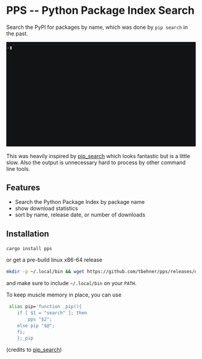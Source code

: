 # PPS -- Python Package Index Search

Search the PyPI for packages by name, which was done by `pip search` in the past.

![Demo](./demo.gif)

This was heavily inspired by [pip_search](https://github.com/victorgarric/pip_search) which looks fantastic but is a little slow. 
Also the output is unnecessary hard to process by other command line tools.


## Features
  * Search the Python Package Index by package name
  * show download statistics
  * sort by name, release date, or number of downloads

## Installation

`cargo install pps`

or get a pre-build linux x86-64 release 

```bash
mkdir -p ~/.local/bin && wget https://github.com/tbehner/pps/releases/download/0.2.1/pps -O ~/.local/bin/pps && chmod +x ~/.local/bin/pps
```

and make sure to include `~/.local/bin` on your `PATH`.

To keep muscle memory in place, you can use
```bash
 alias pip='function _pip(){
    if [ $1 = "search" ]; then
        pps "$2";
    else pip "$@";
    fi;
    };_pip
```
(credits to [pip_search](https://github.com/victorgarric/pip_search))
